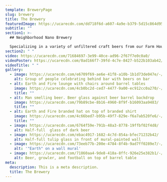 ```yaml
---
template: BreweryPage
slug: brewery
title: The Brewery
featuredImage: https://ucarecdn.com/dd718f6d-a607-4a9e-b379-5d15c864d953/
subtitle: ""
section1: >-
  ## Neighborhood Nano Brewery

  Specializing in a variety of unfiltered craft beers from our Farm House Ale’s, Double IPA’s to our Chocolate Stout. 
section2: " "
video: https://ucarecdn.com/71684697-3e99-40ce-ad96-2f67f7e0c0a0/
videoPoster: https://ucarecdn.com/0ad166f7-39fd-4c7e-8427-b522b103ab42/
videoTitle: " "
gallery:
  - image: https://ucarecdn.com/e6709f69-ae6e-41f8-a10b-1b1d73de047e/-/preview/-/enhance/50/
    alt: Group of people celebrating behind bar with beers on bar
  - alt: Earth and Fire lounge with chairs around barrel tables
    image: https://ucarecdn.com/4cb0bc2d-ced7-4477-9a00-ec912cc0a270/-/preview/-/enhance/19/
    title: ""
  - alt: Man smelling beer. Beer glass against beer barrel backdrop
    image: https://ucarecdn.com/79b89cbe-8b16-4960-8f9f-b16093aa9483/
    title: ""
  - alt: Earth and Fire branded hat on top of branded shirt
    image: https://ucarecdn.com/4c66bed7-b95b-49f7-829e-f6a7ab520fe6/-/preview/-/enhance/50/
    title: ""
  - image: https://ucarecdn.com/6764f59e-791b-48a3-8778-19ffbf02f4d8/
    alt: Half-full  glass of dark beer
  - image: https://ucarecdn.com/ebac4917-1682-4c7d-854a-bfec71232b42/
    alt: Half-full tulip glass in front of mural-painted wall
  - image: https://ucarecdn.com/73eeb77b-200e-4784-8f4b-9ad7ff0289e7/-/crop/718x477/55,27/-/preview/-/enhance/50/
    alt: '"Earth" on a wall mural'
  - image: https://ucarecdn.com/71860aa4-9de8-418a-8ffc-926e25e382b1/-/preview/-/enhance/50/
    alt: Beer, growler, and football on top of barrel table
meta:
  description: This is a meta description.
  title: The Brewery
---
```

